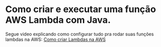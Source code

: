 # Como criar e executar uma função AWS Lambda com Java.

<p>Segue video explicando como configurar tudo pra rodar suas funções lambdas na AWS: <a href="">Como criar Lambdas na AWS<a/></p> 
